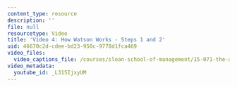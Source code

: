 ```yaml
---
content_type: resource
description: ''
file: null
resourcetype: Video
title: 'Video 4: How Watson Works - Steps 1 and 2'
uid: 46670c2d-cdee-bd23-950c-9778d1fca469
video_files:
  video_captions_file: /courses/sloan-school-of-management/15-071-the-analytics-edge-spring-2017/text-analytics/man-vs-machine-how-ibm-built-a-jeopardy-champion/video-4-how-watson-works-steps-1-and-2/video-4-how-watson-works-steps-1-and-2-0/L315IjxyUM.vtt
video_metadata:
  youtube_id: _L315IjxyUM
---
```

